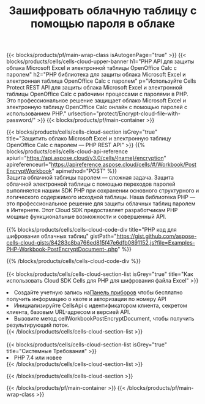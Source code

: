 ﻿---
title:  Зашифровать облачную таблицу с помощью пароля в облаке
description: Облачные API и SDK для защиты Microsoft Excel и OpenOffice Calc. Зашифруйте облачную таблицу с помощью пароля Cells Cloud API. SDK поддерживает различные языки разработки. К ним относятся Android, C#, Go, Java, NodeJS, Perl, PHP, Python, Ruby и Swift.
---
{{< blocks/products/pf/main-wrap-class isAutogenPage="true" >}}
{{< blocks/products/cells/cells-cloud-upper-banner h1="PHP API для защиты облака Microsoft Excel и электронной таблицы OpenOffice Calc с паролем" h2="PHP библиотека для защиты облака Microsoft Excel и электронная таблица OpenOffice Calc с паролем" p="Используйте Cells Protect REST API для защиты облака Microsoft Excel и электронной таблицы OpenOffice Calc с рабочими процессами с паролями в PHP. Это профессиональное решение защищает облако Microsoft Excel и электронную таблицу OpenOffice Calc онлайн с помощью паролей с использованием PHP." urlsection="protect/Encrypt-cloud-file-with-password/" >}}
{{< blocks/products/pf/main-container >}}

{{< blocks/products/cells/cells-cloud-section isGrey="true" title="Защитить облако Microsoft Excel и электронную таблицу OpenOffice Calc с паролем — PHP REST API" >}}
{{% blocks/products/cells/cells-cloud-api-reference apiurl="https://api.aspose.cloud/v3.0/cells/{name}/encryption" apireferenceurl="https://apireference.aspose.cloud/cells/#/Workbook/PostEncryptWorkbook" apimethod="POST" %}}
<br/>
Защита облачной таблицы паролем — сложная задача. Защита облачной электронной таблицы с помощью переходов паролей выполняется нашим SDK PHP при сохранении основного структурного и логического содержимого исходной таблицы. Наша библиотека PHP — это профессиональное решение для защиты облачных таблиц паролем в Интернете. Этот Cloud SDK предоставляет разработчикам PHP мощные функциональные возможности и совершенный API.
<br/>
<br/>
{{% blocks/products/cells/cells-cloud-code-div title="PHP код для шифрования облачных таблиц" gistPath="https://gist.github.com/aspose-cells-cloud-gists/84283c8ba766ed815f47e6dfb0891152.js?file=Examples-PHP-Workbook-PostEncryptDocument-.php" %}}
  
{{% /blocks/products/cells/cells-cloud-code-div %}}
<br/>
<br/>
{{< blocks/products/cells/cells-cloud-section-list isGrey="true" title="Как использовать Cloud SDK Cells для PHP для шифрования файла Excel" >}}
<li> Создайте учетную запись на<a href="https://dashboard.aspose.cloud/">Панель приборов</a> чтобы бесплатно получить информацию о квоте и авторизации по номеру API</li>
<li>Инициализируйте CellsApi с идентификатором клиента, секретом клиента, базовым URL-адресом и версией API.</li>
<li>Вызовите метод cellWorkbookPostEncryptDocument, чтобы получить результирующий поток.</li>
{{< /blocks/products/cells/cells-cloud-section-list >}}
<br/>
<br/>
{{< blocks/products/cells/cells-cloud-section-list isGrey="true" title="Системные Требования" >}}
<li>PHP 7.4 или новее</li>
{{< /blocks/products/cells/cells-cloud-section-list >}}

{{< /blocks/products/cells/cells-cloud-section >}}

{{< /blocks/products/pf/main-container >}}
{{< /blocks/products/pf/main-wrap-class >}}
